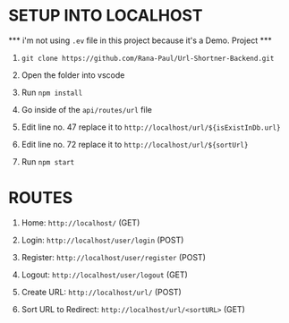 
# SETUP INTO LOCALHOST

*** i'm not using `.ev` file in this project because it's a Demo. Project ***

1) `git clone https://github.com/Rana-Paul/Url-Shortner-Backend.git`

2) Open the folder into vscode

3) Run `npm install`

4) Go inside of the `api/routes/url` file

5) Edit line no. 47 replace it to ``http://localhost/url/${isExistInDb.url}``

6) Edit line no. 72 replace it to ``http://localhost/url/${sortUrl}``

7) Run `npm start`

# ROUTES

1) Home: `http://localhost/` (GET)

2) Login: `http://localhost/user/login` (POST)

2) Register: `http://localhost/user/register` (POST)

3) Logout: `http://localhost/user/logout` (GET)

4) Create URL: `http://localhost/url/` (POST)

5) Sort URL to Redirect: `http://localhost/url/<sortURL>` (GET)
 

